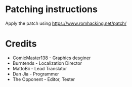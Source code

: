 # Patching instructions
Apply the patch using https://www.romhacking.net/patch/

# Credits
* ComicMaster138 - Graphics desginer
* Burntends - Localization Director
* MattoBii - Lead Translator
* Dan Jia - Programmer
* The Opponent - Editor, Tester
